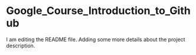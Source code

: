 # Google_Course_Introduction_to_Github
I am editing the README file. Adding some more details about the project description.

